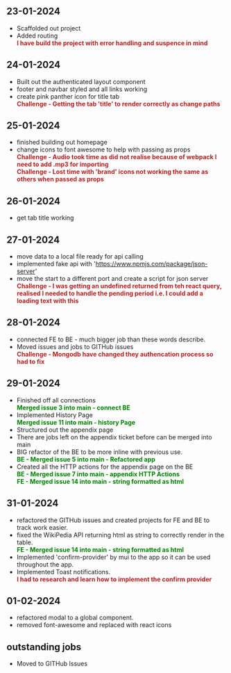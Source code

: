 <style>
    c { color: firebrick; font-weight: bold; font-style: normal; display: block; }
    r { color: green; font-weight: bold; font-style: normal; display: block; }
</style>

## 23-01-2024
- Scaffolded out project
- Added routing
  <c>I have build the project with error handling and suspence in mind</c>

## 24-01-2024
- Built out the authenticated layout component
- footer and navbar styled and all links working
- create pink panther icon for title tab
<c>Challenge - Getting the tab 'title' to render correctly as change paths</c>

## 25-01-2024
- finished building out homepage
- change icons to font awesome to help with passing as props
<c>Challenge - Audio took time as did not realise because of webpack I need to add .mp3 for importing</c>
<c>Challenge - Lost time with 'brand' icons not working the same as others when passed as props</c>

## 26-01-2024
- get tab title working

## 27-01-2024
- move data to a local file ready for api calling
- implemented fake api with 'https://www.npmjs.com/package/json-server'
- move the start to a different port and create a script for json server
<c>Challenge - I was getting an undefined returned from teh react query, realised I needed to handle the pending period i.e. I could add a loading text with this</c>

## 28-01-2024
- connected FE to BE - much bigger job than these words describe.
- Moved issues and jobs to GITHub issues
<c>Challenge - Mongodb have changed they authencation process so had to fix</c>

## 29-01-2024
- Finished off all connections 
<r>Merged issue 3 into main - connect BE</r>
- Implemented History Page
<r>Merged issue 11 into main - history Page</r>
- Structured out the appendix page
- There are jobs left on the appendix ticket before can be merged into main
- BIG refactor of the BE to be more inline with previous use.
<r>BE - Merged issue 5 into main - Refactored app</r>
- Created all the HTTP actions for the appendix page on the BE
<r>BE - Merged issue 7 into main - appendix HTTP Actions</r>
<r>FE - Merged issue 14 into main - string formatted as html</r>

## 31-01-2024
- refactored the GITHub issues and created projects for FE and BE to track work easier.
- fixed the WikiPedia API returning html as string to correctly render in the table.
<r>FE - Merged issue 14 into main - string formatted as html</r>
- Implemented 'confirm-provider' by mui to the app so it can be used throughout the app.
- Implemented Toast notifications.
<c>I had to research and learn how to implement the confirm provider</c>

## 01-02-2024
- refactored modal to a global component.
- removed font-awesome and replaced with react icons

## outstanding jobs
- Moved to GITHub Issues